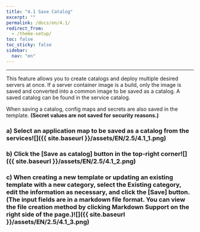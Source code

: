 ```yaml
---
title: "4.1 Save Catalog"
excerpt: ""
permalink: /docs/en/4.1/
redirect_from:
  - /theme-setup/
toc: false
toc_sticky: false
sidebar:
  nav: "en"
---
```



---

This feature allows you to create catalogs and deploy multiple desired servers at once. If a server container image is a build, only the image is saved and converted into a common image to be saved as a catalog. A saved catalog can be found in the service catalog.

When saving a catalog, config maps and secrets are also saved in the template. **\(Secret values are not saved for security reasons.\)**

### a\) Select an application map to be saved as a catalog from the services![]({{ site.baseurl }}/assets/EN/2.5/4.1_1.png)

### b\) Click the [Save as catalog] button in the top-right corner![]({{ site.baseurl }}/assets/EN/2.5/4.1_2.png)

### c\) When creating a new template or updating an existing template with a new category, select the Existing category, edit the information as necessary, and click the [Save] button. \(The input fields are in a markdown file format. You can view the file creation method by clicking Markdown Support on the right side of the page.\)![]({{ site.baseurl }}/assets/EN/2.5/4.1_3.png)

